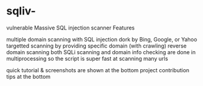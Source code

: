 # sqliv-
vulnerable
Massive SQL injection scanner
Features

multiple domain scanning with SQL injection dork by Bing, Google, or Yahoo
targetted scanning by providing specific domain (with crawling)
reverse domain scanning
both SQLi scanning and domain info checking are done in multiprocessing
so the script is super fast at scanning many urls

quick tutorial & screenshots are shown at the bottom
project contribution tips at the bottom

